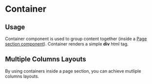# Container

## Usage

Container component is used to group content together (inside a [Page section component](../page-section)). Container renders a simple __div__ html tag.

## Multiple Columns Layouts
By using containers inside a page section, you can achieve mutliple columns layouts.

